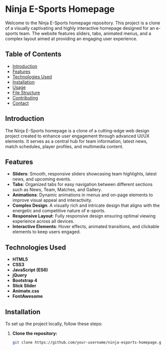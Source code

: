 # Ninja E-Sports Homepage

Welcome to the Ninja E-Sports homepage repository. This project is a clone of a visually captivating and highly interactive homepage designed for an e-sports team. The website features sliders, tabs, animated menus, and a complex layout aimed at providing an engaging user experience.

## Table of Contents

- [Introduction](#introduction)
- [Features](#features)
- [Technologies Used](#technologies-used)
- [Installation](#installation)
- [Usage](#usage)
- [File Structure](#file-structure)
- [Contributing](#contributing)
- [Contact](#contact)

## Introduction

The Ninja E-Sports homepage is a clone of a cutting-edge web design project created to enhance user engagement through advanced UI/UX elements. It serves as a central hub for team information, latest news, match schedules, player profiles, and multimedia content.

## Features

- **Sliders**: Smooth, responsive sliders showcasing team highlights, latest news, and upcoming events.
- **Tabs**: Organized tabs for easy navigation between different sections such as News, Team, Matches, and Gallery.
- **Animations**: Dynamic animations in menus and on-page elements to improve visual appeal and interactivity.
- **Complex Design**: A visually rich and intricate design that aligns with the energetic and competitive nature of e-sports.
- **Responsive Layout**: Fully responsive design ensuring optimal viewing experience across all devices.
- **Interactive Elements**: Hover effects, animated transitions, and clickable elements to keep users engaged.

## Technologies Used

- **HTML5**
- **CSS3**
- **JavaScript (ES6)**
- **jQuery**
- **Bootstrap 4**
- **Slick Slider**
- **Animate.css**
- **FontAwesome**

## Installation

To set up the project locally, follow these steps:

1. **Clone the repository:**
   ```bash
   git clone https://github.com/your-username/ninja-esports-homepage.git
